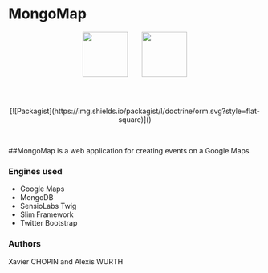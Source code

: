 # MongoMap

<p align="center">
<img style="margin-bottom:3em; margin-right:25px" width="90px"src="http://mordem.net/wp-content/uploads/2014/01/mongodb-logo.png"> <img style="margin-bottom:3em;" width="90px"src="https://olivier-chauvel.fr/wp-content/uploads/2016/03/logo-google-maps.jpg">
<br> <br>
[![Packagist](https://img.shields.io/packagist/l/doctrine/orm.svg?style=flat-square)]()  
   </p>  <br>
   
##MongoMap is a web application for creating events on a Google Maps

### Engines used

- Google Maps
- MongoDB
- SensioLabs Twig
- Slim Framework
- Twitter Bootstrap

### Authors

Xavier CHOPIN and Alexis WURTH
